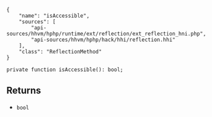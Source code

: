 ``` yamlmeta
{
    "name": "isAccessible",
    "sources": [
        "api-sources/hhvm/hphp/runtime/ext/reflection/ext_reflection_hni.php",
        "api-sources/hhvm/hphp/hack/hhi/reflection.hhi"
    ],
    "class": "ReflectionMethod"
}
```




``` Hack
private function isAccessible(): bool;
```




## Returns




+ ` bool `
<!-- HHAPIDOC -->
